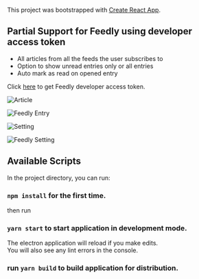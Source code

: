 This project was bootstrapped with [Create React App](https://github.com/facebook/create-react-app).

## Partial Support for Feedly using developer access token
* All articles from all the feeds the user subscribes to
* Option to show unread entries only or all entries
* Auto mark as read on opened entry

Click [here](https://feedly.com/v3/auth/dev) to get Feedly developer access token.

![Article](https://raw.githubusercontent.com/salmanrameli/simple-rss-reader/master/Article.png)

![Feedly Entry](https://raw.githubusercontent.com/salmanrameli/simple-rss-reader/master/Feedly.png)

![Setting](https://raw.githubusercontent.com/salmanrameli/simple-rss-reader/master/Setting.png)

![Feedly Setting](https://raw.githubusercontent.com/salmanrameli/simple-rss-reader/master/Feedly%20Login.png)

## Available Scripts

In the project directory, you can run:

### `npm install` for the first time.
then run
### `yarn start` to start application in development mode.

The electron application will reload if you make edits.<br>
You will also see any lint errors in the console.

### run `yarn build` to build application for distribution.
